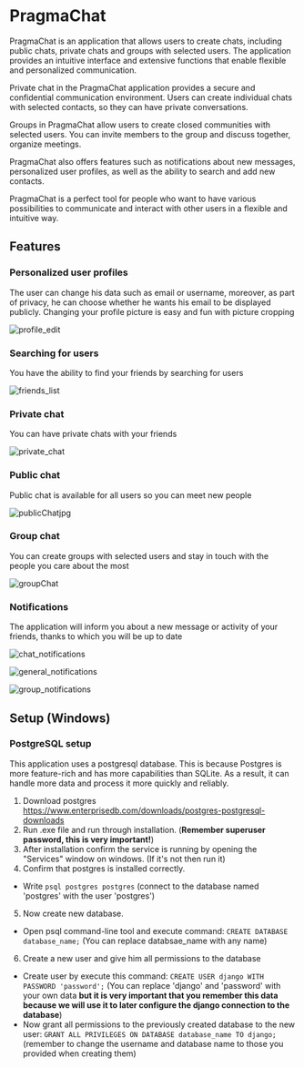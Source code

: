 # PragmaChat
PragmaChat is an application that allows users to create chats, including public chats, private chats and groups with selected users. The application provides an intuitive interface and extensive functions that enable flexible and personalized communication.

Private chat in the PragmaChat application provides a secure and confidential communication environment. Users can create individual chats with selected contacts, so they can have private conversations.

Groups in PragmaChat allow users to create closed communities with selected users. You can invite members to the group and discuss together, organize meetings.

PragmaChat also offers features such as notifications about new messages, personalized user profiles, as well as the ability to search and add new contacts.

PragmaChat is a perfect tool for people who want to have various possibilities to communicate and interact with other users in a flexible and intuitive way.

## Features
### Personalized user profiles
The user can change his data such as email or username, moreover, as part of privacy, he can choose whether he wants his email to be displayed publicly. Changing your profile picture is easy and fun with picture cropping

![profile_edit](https://github.com/dawdom34/PragmaChat/assets/79845962/52165f0d-4e90-4737-a0f5-12e6c598e2a1)

### Searching for users
You have the ability to find your friends by searching for users


![friends_list](https://github.com/dawdom34/PragmaChat/assets/79845962/8c2f99f3-976e-43e9-ba7d-e8bb3a0749e7)

### Private chat
You can have private chats with your friends


![private_chat](https://github.com/dawdom34/PragmaChat/assets/79845962/7e6c762c-2263-49e0-9f9d-02bec5c4b7df)

### Public chat
Public chat is available for all users so you can meet new people


![publicChatjpg](https://github.com/dawdom34/PragmaChat/assets/79845962/35828ac8-b9c7-467a-a844-2f5272fe52aa)

### Group chat
You can create groups with selected users and stay in touch with the people you care about the most


![groupChat](https://github.com/dawdom34/PragmaChat/assets/79845962/35aff825-2ac5-4cae-9740-35c9a32afed0)

### Notifications
The application will inform you about a new message or activity of your friends, thanks to which you will be up to date

![chat_notifications](https://github.com/dawdom34/PragmaChat/assets/79845962/8b1c504b-8647-4c3b-b43f-c4eea424c066)

![general_notifications](https://github.com/dawdom34/PragmaChat/assets/79845962/77deec78-756e-4d99-8856-6e8fab897c77)

![group_notifications](https://github.com/dawdom34/PragmaChat/assets/79845962/9a09e0ff-59a2-474a-ac90-f4209107a601)

## Setup (Windows)

### PostgreSQL setup
This application uses a postgresql database.  This is because Postgres is more feature-rich and has more capabilities than SQLite. As a result, it can handle more data and process it more quickly and reliably.
1. Download postgres https://www.enterprisedb.com/downloads/postgres-postgresql-downloads
2. Run .exe file and run through installation. (**Remember superuser password, this is very important!**)
3. After installation confirm the service is running by opening the "Services" window on windows. (If it's not then run it)
4. Confirm that postgres is installed correctly.
  - Write `psql postgres postgres` (connect to the database named 'postgres' with the user 'postgres')
5. Now create new database.
  - Open psql command-line tool and execute command: `CREATE DATABASE database_name;` (You can replace databsae_name with any name)
6. Create a new user and give him all permissions to the database
  - Create user by execute this command: `CREATE USER django WITH PASSWORD 'password';` (You can replace 'django' and 'password' with your own data **but it is very important that you remember this data because we will    use it to later configure the django connection to the database**)
  - Now grant all permissions to the previously created database to the new user: `GRANT ALL PRIVILEGES ON DATABASE database_name TO django;` (remember to change the username and database name to those you provided when creating them)
